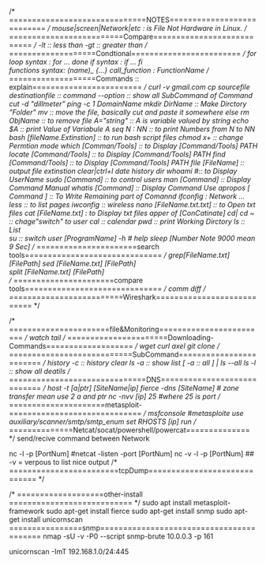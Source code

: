 /* ==============================NOTES=========================== */
mouse|screen|Network|etc : is File Not Hardware in Linux.
/* =========================Compare=========================== */
-lt :: less than 
-gt :: greater than 
/* ===================Condtional======================== */
for loop syntax	: for ... done 
if syntax		: if ... fi  
functions syntax: (name)_ {...} 
call_function   : FunctionName 
/* ===================Commands :: explain======================== */
curl -v gmail.com
cp sourcefile destinationfile :: 
command --option :: show all SubCommand of Command 
cut -d "dillmeter"
ping -c 1 DomainName
mkdir DirName :: Make Dirctory "Folder"
mv :: move the file, basically cut and paste it somewhere else
rm ObjName :: to remove file
A="string" :: A is variable valued by string 
echo $A :: print Value of Variabule A 
seq N : NN :: to print Numbers from N to NN 
bash [fileName.Extinstion] :: to run bash script files 
chmod x+ :: change Permtion mode 
which [Comman/Tools] :: to Display [Command/Tools] PATH
locate [Command/Tools] :: to Display [Command/Tools] PATH
find [Command/Tools] :: to Display [Command/Tools] PATH
file [FileName] :: output file extinstion
clear|ctrl+l 
date
history
dir
whoami #:: to Display UserName
sudo [Command] :: to control users 
man [Command] :: Display Command Manual
whatis [Command] ::  Display Command  Use
apropos [ Command ] :: To Write Remaining part of Comannd
ifconfig : Network ... 
less :: to list pages 
iwconfig :: wireless
nano [FileName.txt.txt] :: to Open txt files
cat [FileName.txt] : to Display txt files  apper of [ConCatinate]
cd| cd ~ :: chage"switch" to user 
cal :: calendar
pwd :: print Working Dirctory 
ls  :: List   
su :: switch user 
[ProgramName] -h # help
sleep [Number Note 9000 mean 9 Sec]
/* ======================search tools============================== */
grep[FileName.txt] [FilePath] 
sed [FileName.txt] [FilePath] 	    
split [FileName.txt] [FilePath]   
/* ======================compare tools============================== */
comm
diff
/* =========================Wireshark=========================== */

/* ======================file&Monitoring======================== */
watch
tail
/* ======================Downloading-Commands=================== */
wget
curl
axel
git clone
/* ===========================SubCommand======================== */
history -c :: history clear 
ls -a :: show list [ -a :: all ]  | ls --all 
ls -l :: show all deatils 
/* ==============================DNS============================ */
host -t [a|ptr] [SiteName|ip] 
fierce -dns [SiteName] # zone transfer mean use 2 a and ptr 
nc -nvv [ip] 25 	#where 25 is port
/* =====================metasploit-============================= */
msfconsole #metasploite
use auxiliary/scanner/smtp/smtp_enum
set RHOSTS [ip]
run
/* ==============Netcat/socat/powershell/powercat============== */
send/recive command between Network

nc -l -p [PortNum] #netcat -listen -port [PortNum] 
nc -v -l -p [PortNum] ## -v = verpous to list nice output
/* ========================tcpDump============================= */


/* ===================other-install =========================== */
sudo apt install metasploit-framework
sudo apt-get install fierce
sudo apt-get install snmp
sudo apt-get install unicornscan
================snmp=========================================
nmap -sU -v -P0 --script snmp-brute 10.0.0.3 -p 161        

unicornscan -ImT 192.168.1.0/24:445                                                                                                                              
